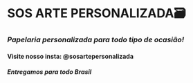 # SOS ARTE PERSONALIZADA:card_file_box:

### *Papelaria personalizada para todo tipo de ocasião!*

#### Visite nosso insta: @sosartepersonalizada

##### Entregamos para todo Brasil







